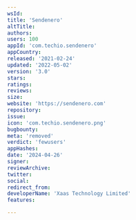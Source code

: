 ```yaml
---
wsId: 
title: 'Sendenero'
altTitle: 
authors: 
users: 100
appId: 'com.techio.sendenero'
appCountry: 
released: '2021-02-24'
updated: '2022-05-02'
version: '3.0'
stars: 
ratings: 
reviews: 
size: 
website: 'https://sendenero.com'
repository: 
issue: 
icon: 'com.techio.sendenero.png'
bugbounty: 
meta: 'removed'
verdict: 'fewusers'
appHashes: 
date: '2024-04-26'
signer: 
reviewArchive: 
twitter: 
social: 
redirect_from: 
developerName: 'Xaas Technology Limited'
features: 

---
```


